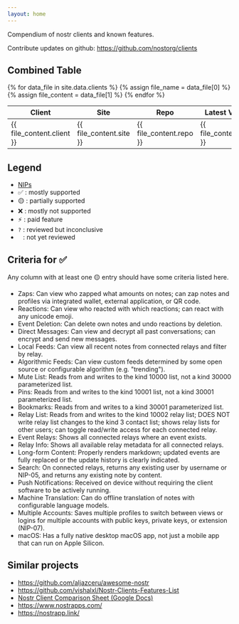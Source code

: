 ```yaml
---
layout: home
---
```


Compendium of nostr clients and known features.

Contribute updates on github: <https://github.com/nostorg/clients>

<div class="bigtable">
<h2>Combined Table</h2>
<table>
  <thead>
    <tr>
      <th>Client</th>
      <th>Site</th>
      <th>Repo</th>
      <th>Latest Version</th>
      <th>Purpose</th>
      <th>Web App</th>
      <th>Windows App</th>
      <th>Linux App</th>
      <th>Mac App</th>
      <th>iPhone App</th>
      <th>Android App</th>
      <th>Integrated Wallet</th>
      <th>Multiple Accounts</th>
      <th>Event Relays</th>
      <th>Relay List</th>
      <th>Relay Info</th>
      <th>JSON</th>
      <th>Follow Hashtag</th>
      <th>Local Feeds</th>
      <th>Algorithmic Feeds</th>
      <th>Rebroadcast</th>
      <th>Machine Translation</th>
      <th>Push Notification</th>
      <th>Event Deletion</th>
      <th>Zaps</th>
      <th>Reactions</th>
      <th>Custom Emoji</th>
      <th>Microblogging</th>
      <th>DMS</th>
      <th>Chatrooms</th>
      <th>Communities</th>
      <th>Longform</th>
      <th>Report</th>
      <th>Mute</th>
      <th>Pins</th>
      <th>Bookmarks</th>
      <th>Badges</th>
      <th>Search</th>
      <th>Content Warning</th>
      <th>Subject Tagging</th>
      <th>Livestreaming</th>
      <th>Classifieds</th>
      <th>Calendar Events</th>
      <th>Marketplaces</th>
      <th>WalletConnect</th>
      <th>NostrConnect</th>
      <th>Mnemonic Seeds</th>
      <th>Proof of Work</th>
      <th>Labelling and Reviews</th>
    </tr>
  </thead>
  <tbody>
    {% for data_file in site.data.clients %}
      <!-- The data_file object contains the name and the content -->
      {% assign file_name = data_file[0] %}
      {% assign file_content = data_file[1] %}
        <tr>
            <td>{{ file_content.client }}</td>
            <td>{{ file_content.site }}</td>
            <td>{{ file_content.repo }}</td>
            <td>{{ file_content.latest }}</td>
            <td>{{ file_content.purpose }}</td>
            <td>{{ file_content.webApp }}</td>
            <td>{{ file_content.windowsApp }}</td>
            <td>{{ file_content.linuxApp }}</td>
            <td>{{ file_content.macApp }}</td>
            <td>{{ file_content.iphoneApp }}</td>
            <td>{{ file_content.androidApp }}</td>
            <td>{{ file_content.integratedWallet }}</td>
            <td>{{ file_content.multipleAccounts }}</td>
            <td>{{ file_content.eventRelays }}</td>
            <td>{{ file_content.relayList }}</td>
            <td>{{ file_content.relayInfo }}</td>
            <td>{{ file_content.json }}</td>
            <td>{{ file_content.followHashtag }}</td>
            <td>{{ file_content.localFeeds }}</td>
            <td>{{ file_content.algorithmicFeeds }}</td>
            <td>{{ file_content.rebroadcast }}</td>
            <td>{{ file_content.machineTranslation }}</td>
            <td>{{ file_content.pushNotification }}</td>
            <td>{{ file_content.eventDeletion }}</td>
            <td>{{ file_content.zaps }}</td>
            <td>{{ file_content.reactions }}</td>
            <td>{{ file_content.customEmoji }}</td>
            <td>{{ file_content.microblogging }}</td>
            <td>{{ file_content.dms }}</td>
            <td>{{ file_content.chatrooms }}</td>
            <td>{{ file_content.communities }}</td>
            <td>{{ file_content.longform }}</td>
            <td>{{ file_content.report }}</td>
            <td>{{ file_content.mute }}</td>
            <td>{{ file_content.pins }}</td>
            <td>{{ file_content.bookmarks }}</td>
            <td>{{ file_content.badges }}</td>
            <td>{{ file_content.search }}</td>
            <td>{{ file_content.contentWarning }}</td>
            <td>{{ file_content.subjectTagging }}</td>
            <td>{{ file_content.livestreaming }}</td>
            <td>{{ file_content.classifieds }}</td>
            <td>{{ file_content.calendarEvents }}</td>
            <td>{{ file_content.marketplaces }}</td>
            <td>{{ file_content.walletconnect }}</td>
            <td>{{ file_content.nostrconnect }}</td>
            <td>{{ file_content.mnemonicSeeds }}</td>
            <td>{{ file_content.proofOfWork }}</td>
            <td>{{ file_content.labellingAndReviews }}</td>
        </tr>
      {% endfor %}
  </tbody>
</table>

</div>

## Legend

- [NIPs](https://github.com/nostr-protocol/nips)
- ✅ : mostly supported
- 🟡 : partially supported
- ❌ : mostly not supported
- ⚡ : paid feature
- `?` : reviewed but inconclusive
- <code>&nbsp;</code> : not yet reviewed

## Criteria for ✅

Any column with at least one 🟡 entry should have some criteria listed here.

- Zaps: Can view who zapped what amounts on notes; can zap notes and profiles via integrated wallet, external application, or QR code.
- Reactions: Can view who reacted with which reactions; can react with any unicode emoji.
- Event Deletion: Can delete own notes and undo reactions by deletion.
- Direct Messages: Can view and decrypt all past conversations; can encrypt and send new messages.
- Local Feeds: Can view all recent notes from connected relays and filter by relay.
- Algorithmic Feeds: Can view custom feeds determined by some open source or configurable algorithm (e.g. "trending").
- Mute List: Reads from and writes to the kind 10000 list, not a kind 30000 parameterized list.
- Pins: Reads from and writes to the kind 10001 list, not a kind 30001 parameterized list.
- Bookmarks: Reads from and writes to a kind 30001 parameterized list.
- Relay List: Reads from and writes to the kind 10002 relay list; DOES NOT write relay list changes to the kind 3 contact list; shows relay lists for other users; can toggle read/write access for each connected relay.
- Event Relays: Shows all connected relays where an event exists.
- Relay Info: Shows all available relay metadata for all connected relays.
- Long-form Content: Properly renders markdown; updated events are fully replaced or the update history is clearly indicated.
- Search: On connected relays, returns any existing user by username or NIP-05, and returns any existing note by content.
- Push Notifications: Received on device without requiring the client software to be actively running.
- Machine Translation: Can do offline translation of notes with configurable language models.
- Multiple Accounts: Saves multiple profiles to switch between views or logins for multiple accounts with public keys, private keys, or extension (NIP-07).
- macOS: Has a fully native desktop macOS app, not just a mobile app that can run on Apple Silicon.

## Similar projects

- <https://github.com/aljazceru/awesome-nostr>
- <https://github.com/vishalxl/Nostr-Clients-Features-List>
- [Nostr Client Comparison Sheet (Google Docs)](https://docs.google.com/spreadsheets/d/1GjfN_eMiEywqXfKFHZMw4rLnoQLBXYEyl2NCEtsCXWw/edit)
- <https://www.nostrapps.com/>
- <https://nostrapp.link/>
